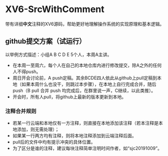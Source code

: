 # XV6-SrcWithComment
带有详细**中文**注释的XV6源码，帮助更好地理解操作系统的实现原理和基本逻辑。
## github提交方案（试运行）
以举例方式描述：小组A B C D E 5个人，本周A主讲。
- 在本周一至周六，每个人在自己的本地仓库内进行修改提交，除A之外的任何人不得push。
- 周日开会讨论前，A push定稿。其余BCDE四人依此从github上pull定稿到本地（如果本周什么也没干，则跳过本步骤），在本地上自行完成合并，随后push（B pull 合并 push 均完成后，在群里说一声，C继续，以此类推）。
- 开会时，所有人pull，将github上最新的版本更新到本地。
### 注释合并规则
- 若某一行云端和本地仅有一方注释，则直接在本地添加该注释（若本注释是本地添加，则无需处理）；
- 如果某一行两方均有注释，则将本地注释添加到云端注释后面。
- pull后的文件中均有提示冲突的具体位置。
- 为了区分是谁的注释，建议每块注释简单注明时间作者，如“sjc20191009”。	
